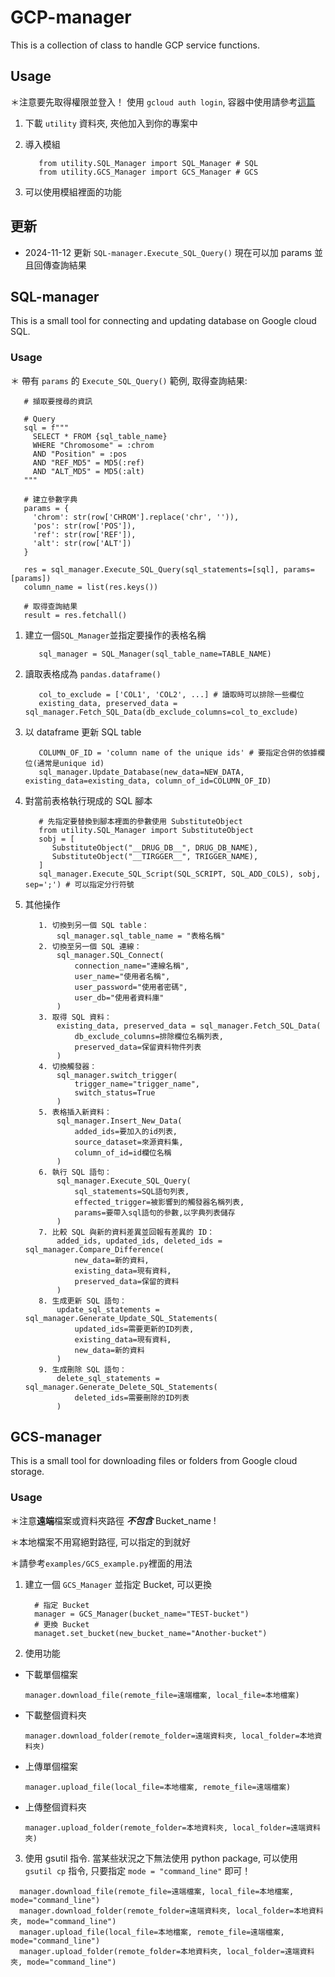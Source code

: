 # GCP-manager
This is a collection of class to handle GCP service functions.

## Usage

＊注意要先取得權限並登入！ 使用 `gcloud auth login`, 容器中使用請參考[這篇](https://github.com/ACCUiNBio/BioDB#container%E4%B8%AD%E7%9A%84%E8%BA%AB%E4%BB%BD%E9%A9%97%E8%AD%89)

1. 下載 `utility` 資料夾, 夾他加入到你的專案中

2. 導入模組

   ```
      from utility.SQL_Manager import SQL_Manager # SQL
      from utility.GCS_Manager import GCS_Manager # GCS
   ```

3. 可以使用模組裡面的功能

## 更新
- 2024-11-12 更新 `SQL-manager.Execute_SQL_Query()` 現在可以加 params 並且回傳查詢結果

## SQL-manager
This is a small tool for connecting and updating database on Google cloud SQL.

### Usage

＊ 帶有 `params` 的 `Execute_SQL_Query()` 範例, 取得查詢結果:

   ```
      # 擷取要搜尋的資訊
      
      # Query
      sql = f"""
        SELECT * FROM {sql_table_name}
        WHERE "Chromosome" = :chrom 
        AND "Position" = :pos 
        AND "REF_MD5" = MD5(:ref)
        AND "ALT_MD5" = MD5(:alt)
      """
      
      # 建立參數字典
      params = {
        'chrom': str(row['CHROM'].replace('chr', '')),
        'pos': str(row['POS']), 
        'ref': str(row['REF']),
        'alt': str(row['ALT'])
      }
      
      res = sql_manager.Execute_SQL_Query(sql_statements=[sql], params=[params])
      column_name = list(res.keys())
      
      # 取得查詢結果
      result = res.fetchall()
   ```

1. 建立一個`SQL_Manager`並指定要操作的表格名稱
   ```
      sql_manager = SQL_Manager(sql_table_name=TABLE_NAME)
   ```
2. 讀取表格成為 `pandas.dataframe()`
   ```
      col_to_exclude = ['COL1', 'COL2', ...] # 讀取時可以排除一些欄位
      existing_data, preserved_data = sql_manager.Fetch_SQL_Data(db_exclude_columns=col_to_exclude)
   ```
3. 以 dataframe 更新 SQL table
   ```
      COLUMN_OF_ID = 'column name of the unique ids' # 要指定合併的依據欄位(通常是unique id)
      sql_manager.Update_Database(new_data=NEW_DATA, existing_data=existing_data, column_of_id=COLUMN_OF_ID)
   ```
4. 對當前表格執行現成的 SQL 腳本
   ```
      # 先指定要替換到腳本裡面的參數使用 SubstituteObject
      from utility.SQL_Manager import SubstituteObject
      sobj = [
         SubstituteObject("__DRUG_DB__", DRUG_DB_NAME),
         SubstituteObject("__TIRGGER__", TRIGGER_NAME),
      ]
      sql_manager.Execute_SQL_Script(SQL_SCRIPT, SQL_ADD_COLS), sobj, sep=';') # 可以指定分行符號
   ```
5. 其他操作
   ```
      1. 切換到另一個 SQL table： 
          sql_manager.sql_table_name = "表格名稱"
      2. 切換至另一個 SQL 連線： 
          sql_manager.SQL_Connect(
              connection_name="連線名稱",
              user_name="使用者名稱",
              user_password="使用者密碼",
              user_db="使用者資料庫"
          )
      3. 取得 SQL 資料： 
          existing_data, preserved_data = sql_manager.Fetch_SQL_Data(
              db_exclude_columns=排除欄位名稱列表, 
              preserved_data=保留資料物件列表
          )
      4. 切換觸發器： 
          sql_manager.switch_trigger(
              trigger_name="trigger_name", 
              switch_status=True
          )
      5. 表格插入新資料： 
          sql_manager.Insert_New_Data(
              added_ids=要加入的id列表, 
              source_dataset=來源資料集, 
              column_of_id=id欄位名稱
          )
      6. 執行 SQL 語句： 
          sql_manager.Execute_SQL_Query(
              sql_statements=SQL語句列表,
              effected_trigger=被影響到的觸發器名稱列表,
              params=要帶入sql語句的參數,以字典列表儲存
          )
      7. 比較 SQL 與新的資料差異並回報有差異的 ID： 
          added_ids, updated_ids, deleted_ids = sql_manager.Compare_Difference(
              new_data=新的資料,
              existing_data=現有資料,
              preserved_data=保留的資料
          )
      8. 生成更新 SQL 語句： 
          update_sql_statements = sql_manager.Generate_Update_SQL_Statements(
              updated_ids=需要更新的ID列表,
              existing_data=現有資料,
              new_data=新的資料
          )
      9. 生成刪除 SQL 語句： 
          delete_sql_statements = sql_manager.Generate_Delete_SQL_Statements(
              deleted_ids=需要刪除的ID列表
          )
   ```

## GCS-manager
This is a small tool for downloading files or folders from Google cloud storage.

### Usage

＊注意**遠端**檔案或資料夾路徑 __*不包含*__ Bucket_name !

＊本地檔案不用寫絕對路徑, 可以指定的到就好

＊請參考`examples/GCS_example.py`裡面的用法

1. 建立一個 `GCS_Manager` 並指定 Bucket, 可以更換

   ```
     # 指定 Bucket
     manager = GCS_Manager(bucket_name="TEST-bucket")
     # 更換 Bucket
     managet.set_bucket(new_bucket_name="Another-bucket")
   ```

2. 使用功能

  - 下載單個檔案

    `manager.download_file(remote_file=遠端檔案, local_file=本地檔案)`

  - 下載整個資料夾

    `manager.download_folder(remote_folder=遠端資料夾, local_folder=本地資料夾)`

  - 上傳單個檔案

    `manager.upload_file(local_file=本地檔案, remote_file=遠端檔案)`

  - 上傳整個資料夾

    `manager.upload_folder(remote_folder=本地資料夾, local_folder=遠端資料夾)`

3. 使用 gsutil 指令. 當某些狀況之下無法使用 python package, 可以使用 `gsutil cp` 指令, 只要指定 `mode = "command_line"` 即可！

  ```
    manager.download_file(remote_file=遠端檔案, local_file=本地檔案, mode="command_line")
    manager.download_folder(remote_folder=遠端資料夾, local_folder=本地資料夾, mode="command_line")
    manager.upload_file(local_file=本地檔案, remote_file=遠端檔案, mode="command_line")
    manager.upload_folder(remote_folder=本地資料夾, local_folder=遠端資料夾, mode="command_line")
  ```
